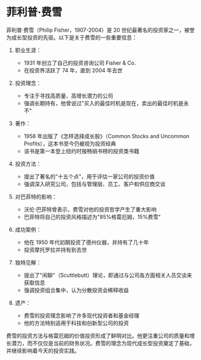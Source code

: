# 菲利普·费雪

菲利普·费雪（Philip Fisher，1907-2004）是 20 世纪最著名的投资家之一，被誉为成长型投资的先驱。以下是关于费雪的一些重要信息：

1. 职业生涯：

   - 1931 年创立了自己的投资咨询公司 Fisher & Co.
   - 在投资界活跃了 74 年，直到 2004 年去世

2. 投资理念：

   - 专注于寻找高质量、高增长潜力的公司
   - 强调长期持有，他曾说过"买入的最佳时机是现在，卖出的最佳时机是永不"

3. 著作：

   - 1958 年出版了《怎样选择成长股》（Common Stocks and Uncommon Profits），这本书至今仍被视为投资经典
   - 该书是第一本登上纽约时报畅销书榜的投资类书籍

4. 投资方法：

   - 提出了著名的"十五个点"，用于评估一家公司的投资价值
   - 强调深入研究公司，包括与管理层、员工、客户和供应商交谈

5. 对巴菲特的影响：

   - 沃伦·巴菲特曾表示，费雪对他的投资哲学产生了重大影响
   - 巴菲特将自己的投资风格描述为"85%格雷厄姆，15%费雪"

6. 成功案例：

   - 他在 1950 年代初期投资了德州仪器，并持有了几十年
   - 投资摩托罗拉并持有到去世

7. 独特见解：

   - 提出了"闲聊"（Scuttlebutt）理论，即通过与公司各方面相关人员交谈来获取信息
   - 强调投资组合集中，认为分散投资会稀释收益

8. 遗产：
   - 费雪的投资理念影响了许多现代投资者和基金经理
   - 他的方法特别适用于科技和创新型公司的投资

费雪的投资方法与格雷厄姆的价值投资形成了鲜明对比。他更注重公司的质量和增长潜力，而不仅仅是当前的财务状况。费雪的理念为现代成长型投资奠定了基础，并继续影响着今天的投资实践。
